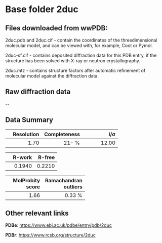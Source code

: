 # Base folder 2duc

## Files downloaded from wwPDB:

2duc.pdb and 2duc.cif - contain the coordinates of the threedimensional molecular model, and can be viewed with, for example, Coot or Pymol.

2duc-sf.cif - contains deposited diffraction data for this PDB entry, if the structure has been solved with X-ray or neutron crystallography.

2duc.mtz - contains structure factors after automatic refinement of molecular model against the diffraction data.

## Raw diffraction data

--<br> 

## Data Summary
|   | Resolution | Completeness| I/$\boldsymbol{\sigma}$ |
|---|-------------:|----------------:|--------------:|
|   |1.70|  21- %|<img width=50/>12.00|

|   | **R-work**| **R-free**   
|---|-------------:|----------------:|           
||0.1940|0.2210|

|   |**MolProbity<br>score**| **Ramachandran<br>outliers** 
|---|-------------:|----------------:|
||1.66|0.33 %|

## Other relevant links 
**PDBe**:  https://www.ebi.ac.uk/pdbe/entry/pdb/2duc
 
**PDBr**: https://www.rcsb.org/structure/2duc 

